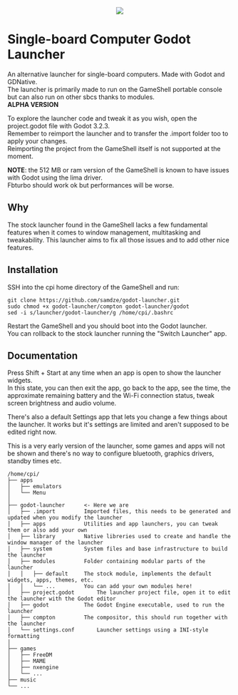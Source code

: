 <p align="center">
	<img src="https://i.imgur.com/jO6pNqj.gif" />
</p>

# Single-board Computer Godot Launcher
An alternative launcher for single-board computers. Made with Godot and GDNative.<br>
The launcher is primarily made to run on the GameShell portable console but can also run on other sbcs thanks to modules.<br>
**ALPHA VERSION**

To explore the launcher code and tweak it as you wish, open the project.godot file with Godot 3.2.3.<br>
Remember to reimport the launcher and to transfer the .import folder too to apply your changes.<br>
Reimporting the project from the GameShell itself is not supported at the moment.

**NOTE**: the 512 MB or ram version of the GameShell is known to have issues with Godot using the lima driver.<br>
Fbturbo should work ok but performances will be worse.

## Why
The stock launcher found in the GameShell lacks a few fundamental features when it comes to window management, multitasking and tweakability.
This launcher aims to fix all those issues and to add other nice features.

## Installation
SSH into the cpi home directory of the GameShell and run:
```
git clone https://github.com/samdze/godot-launcher.git
sudo chmod +x godot-launcher/compton godot-launcher/godot
sed -i s/launcher/godot-launcher/g /home/cpi/.bashrc
```
Restart the GameShell and you should boot into the Godot launcher.<br>
You can rollback to the stock launcher running the "Switch Launcher" app.

## Documentation
Press Shift + Start at any time when an app is open to show the launcher widgets.<br>
In this state, you can then exit the app, go back to the app, see the time, the approximate remaining battery and the Wi-Fi connection status, tweak screen brightness and audio volume.

There's also a default Settings app that lets you change a few things about the launcher.
It works but it's settings are limited and aren't supposed to be edited right now.

This is a very early version of the launcher, some games and apps will not be shown and there's no way to configure bluetooth, graphics drivers, standby times etc.

```
/home/cpi/
├── apps
│   ├── emulators
│   └── Menu
│
├── godot-launcher 		<- Here we are
│   ├── .import			Imported files, this needs to be generated and updated when you modify the launcher
│   ├── apps			Utilities and app launchers, you can tweak them or also add your own
│   ├── library			Native libreries used to create and handle the window manager of the launcher
│   ├── system			System files and base infrastructure to build the launcher
│   ├── modules			Folder containing modular parts of the launcher
│   │   ├── default		The stock module, implements the default widgets, apps, themes, etc.
│   │   └── ...			You can add your own modules here!
│   ├── project.godot		The launcher project file, open it to edit the launcher with the Godot editor
│   ├── godot			The Godot Engine executable, used to run the launcher
│   ├── compton			The compositor, this should run together with the launcher
│   └── settings.conf		Launcher settings using a INI-style formatting
│
├── games
│   ├── FreeDM
│   ├── MAME
│   ├── nxengine
│   └── ...
├── music
└── ...
```